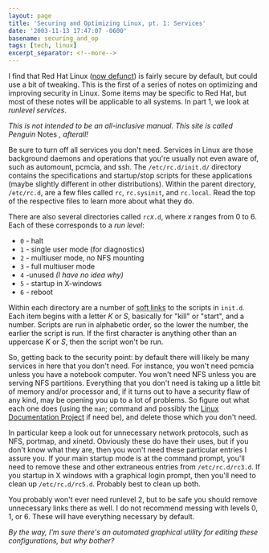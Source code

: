 ```yaml
---
layout: page
title: 'Securing and Optimizing Linux, pt. 1: Services'
date: '2003-11-13 17:47:07 -0600'
basename: securing_and_op
tags: [tech, linux]
excerpt_separator: <!--more-->
---
```


I find that Red Hat Linux (<a
href="http://www.redhat.com/solutions/migration/rhl/">now defunct</a>) is fairly
secure by default, but could use a bit of tweaking. This is the first of a
series of notes on optimizing and improving security in Linux. Some items may be
specific to Red Hat, but most of these notes will be applicable to all systems.
In part 1, we look at _runlevel services_.

<!--more-->

_This is not intended to be an all-inclusive manual. This site is called
Penguin_ Notes _, afterall!_

Be sure to turn off all services you don't need. Services in Linux are those
  background daemons and operations that you're usually not even aware of, such
  as automount, pcmcia, and ssh. The `/etc/rc.d/init.d/` directory contains the
  specifications and startup/stop scripts for these applications (maybe slightly
  different in other distributions). Within the parent directory, `/etc/rc.d`,
  are a few files called `rc`, `rc.sysinit`, and `rc.local`. Read the top of the
  respective files to learn more about what they do.

There are also several directories called `rc`_x_`.d`, where _x_ ranges from 0
to 6. Each of these corresponds to a _run level_:

* `0` - halt
* `1` - single user mode (for diagnostics)
* `2` - multiuser mode, no NFS mounting
* `3` - full multiuser mode
* `4` -unused _(I have no idea why)_
* `5` - startup in X-windows
* `6` - reboot

Within each directory are a number of <acronym title="also called shortcuts,
created with ln -s command">soft links</acronym> to the scripts in `init.d`.
Each item begins with a letter _K_ or _S_, basically for "kill" or
"start", and a number. Scripts are run in alphabetic order, so the
lower the number, the earlier the script is run. If the first character is
anything other than an uppercase  _K_ or _S_, then the script won't be run.

So, getting back to the security point: by default there will likely be many
services in here that you don't need. For instance, you won't need pcmcia unless
you have a notebook computer. You won't need NFS unless you are serving NFS
partitions. Everything that you don't need is taking up a little bit of memory
and/or processor and, if it turns out to have a security flaw of any kind, may
be opening you up to a lot of problems. So figure out what each one does (using
the `man`; command and possibly the <a href="http://www.tldp.org">Linux
Documentation Project</a> if need be), and delete those which you don't need.

In particular keep a look out for unnecessary network protocols, such as NFS,
portmap, and xinetd. Obviously these do have their uses, but if you don't know
what they are, then you won't need these particular entries I assure you. If
your main startup mode is at the command prompt, you'll need to remove these and
other extraneous entries from `/etc/rc.d/rc3.d`. If you startup in X windows
with a graphical login prompt, then you'll need to clean up `/etc/rc.d/rc5.d`.
Probably best to clean up both.

You probably won't ever need runlevel 2, but to be safe you should remove
unnecessary links there as well. I do not recommend messing with levels 0, 1, or
6. These will have everything necessary by default.

_By the way, I'm sure there's an automated graphical utility for editing these
configurations, but why bother?_
